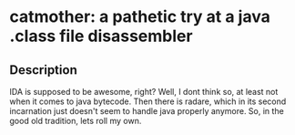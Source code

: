 # catmother: a pathetic try at a java .class file disassembler

## Description

IDA is supposed to be awesome, right? Well, I dont think so, at least not when it comes to java bytecode.
Then there is radare, which in its second incarnation just doesn't seem to handle java properly anymore.
So, in the good old tradition, lets roll my own.